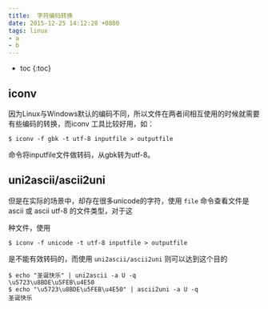 ```yaml
---
title:  字符编码转换
date: 2015-12-25 14:12:28 +0800
tags: linux
- a
- b
---
```


* toc
{:toc}



## iconv

因为Linux与Windows默认的编码不同，所以文件在两者间相互使用的时候就需要有些编码的转换，而iconv 工具比较好用，如：

    $ iconv -f gbk -t utf-8 inputfile > outputfile

命令将inputfile文件做转码，从gbk转为utf-8。

## uni2ascii/ascii2uni

但是在实际的场景中，却存在很多unicode的字符，使用 `file` 命令查看文件是 ascii 或 ascii utf-8 的文件类型，对于这

种文件，使用
    
    $ iconv -f unicode -t utf-8 inputfile > outputfile

是不能有效转码的，而使用 `uni2ascii/ascii2uni` 则可以达到这个目的

    $ echo "圣诞快乐" | uni2ascii -a U -q
    \u5723\u8BDE\u5FEB\u4E50
    $ echo "\u5723\u8BDE\u5FEB\u4E50" | ascii2uni -a U -q
    圣诞快乐


